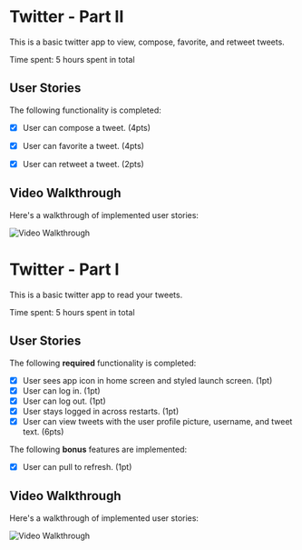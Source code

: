 # Twitter - Part II

This is a basic twitter app to view, compose, favorite, and retweet tweets.

Time spent: 5 hours spent in total

## User Stories

The following functionality is completed:

- [x] User can compose a tweet. (4pts)
- [x] User can favorite a tweet. (4pts)
- [x] User can retweet a tweet. (2pts)


## Video Walkthrough

Here's a walkthrough of implemented user stories:

<img src='http://g.recordit.co/tXS6pHGcMe.gif' title='Video Walkthrough' width='' alt='Video Walkthrough' />



# Twitter - Part I

This is a basic twitter app to read your tweets.

Time spent: 5 hours spent in total

## User Stories

The following **required** functionality is completed:

- [x] User sees app icon in home screen and styled launch screen. (1pt)
- [x] User can log in. (1pt)
- [x] User can log out. (1pt)
- [x] User stays logged in across restarts. (1pt)
- [x] User can view tweets with the user profile picture, username, and tweet text. (6pts)

The following **bonus** features are implemented:

- [x] User can pull to refresh. (1pt)

## Video Walkthrough

Here's a walkthrough of implemented user stories:

<img src='rUivb7rJWL.gif' title='Video Walkthrough' width='' alt='Video Walkthrough' />

